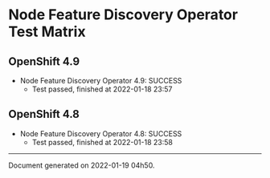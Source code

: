 
Node Feature Discovery Operator Test Matrix
===========================================

OpenShift 4.9
-------------



* Node Feature Discovery Operator 4.9: SUCCESS
  - Test passed, finished at 2022-01-18 23:57

OpenShift 4.8
-------------



* Node Feature Discovery Operator 4.8: SUCCESS
  - Test passed, finished at 2022-01-18 23:58

---
Document generated on 2022-01-19 04h50.
